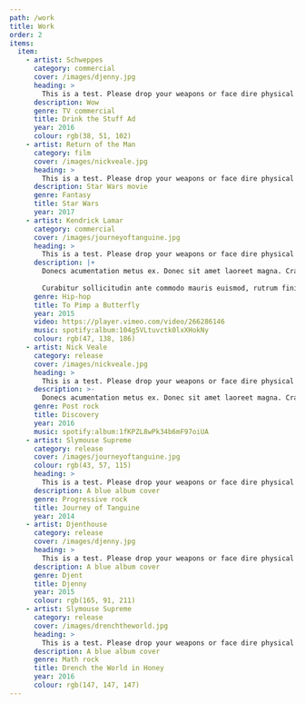 ```yaml
---
path: /work
title: Work
order: 2
items:
  item:
    - artist: Schweppes
      category: commercial
      cover: /images/djenny.jpg
      heading: >
        This is a test. Please drop your weapons or face dire physical consequences. I repeat, this is not a test of large flippant proportional parliamentary toads that are buoyant and cruel.
      description: Wow
      genre: TV commercial
      title: Drink the Stuff Ad
      year: 2016
      colour: rgb(38, 51, 102)
    - artist: Return of the Man
      category: film
      cover: /images/nickveale.jpg
      heading: >
        This is a test. Please drop your weapons or face dire physical consequences. I repeat, this is not a test of large flippant proportional parliamentary toads that are buoyant and cruel.
      description: Star Wars movie
      genre: Fantasy
      title: Star Wars
      year: 2017
    - artist: Kendrick Lamar
      category: commercial
      cover: /images/journeyoftanguine.jpg
      heading: >
        This is a test. Please drop your weapons or face dire physical consequences. I repeat, this is not a test of large flippant proportional parliamentary toads that are buoyant and cruel.
      description: |+
        Donecs acumentation metus ex. Donec sit amet laoreet magna. Cras porttitor non arcu a interdum. Ut venenatis dolor et scelerisque dignissim. Quisque non odio porttitor, finibus magna quis, viverra elit. Nulla felis purus, volutpat vel urna at, tempus auctor est. Vestibulum mauris augue, tristique quis semper quis, tincidunt vel neque. Curabitur quis varius nunc, ultricies finibus ex. Maecenas scelerisque ante eget rutrum viverra. Pellentesque ullamcorper risus nec hendrerit porta. 
 
        Curabitur sollicitudin ante commodo mauris euismod, rutrum finibus arcu egestas. Vestibulum maximus mollis tempor. Lorem ipsum dolor sit amet, consectetur adipiscing elit. Phasellus id mollis ligula. Nunc vitae neque felis. Quisque et commodo erat. Integer porta metus non leo vestibulum vulputate. Fusce nec feugiat ex. Maecenas mattis tempus commodo. Sed ullamcorper enim at finibus pellentesque. Sed magna sem, ullamcorper ac egestas vitae, eleifend tincidunt dolor. Vestibulum congue justo sit amet purus molestie ornare sodales eu turpis.
      genre: Hip-hop
      title: To Pimp a Butterfly
      year: 2015
      video: https://player.vimeo.com/video/266286146
      music: spotify:album:104g5VLtuvctk0lxXHokNy
      colour: rgb(47, 138, 186)
    - artist: Nick Veale
      category: release
      cover: /images/nickveale.jpg
      heading: >
        This is a test. Please drop your weapons or face dire physical consequences. I repeat, this is not a test of large flippant proportional parliamentary toads that are buoyant and cruel.
      description: >-
        Donecs acumentation metus ex. Donec sit amet laoreet magna. Cras porttitor non arcu a interdum. Ut venenatis dolor et scelerisque dignissim. Quisque non odio porttitor, finibus magna quis, viverra elit. Nulla felis purus, volutpat vel urna at, tempus auctor est. Vestibulum mauris augue, tristique quis semper quis, tincidunt vel neque. Curabitur quis varius nunc, ultricies finibus ex. Maecenas scelerisque ante eget rutrum viverra. Pellentesque ullamcorper risus nec hendrerit porta. 
      genre: Post rock
      title: Discovery
      year: 2016
      music: spotify:album:1fKPZL8wPk34b6mF97oiUA
    - artist: Slymouse Supreme
      category: release
      cover: /images/journeyoftanguine.jpg
      colour: rgb(43, 57, 115)
      heading: >
        This is a test. Please drop your weapons or face dire physical consequences. I repeat, this is not a test of large flippant proportional parliamentary toads that are buoyant and cruel.
      description: A blue album cover
      genre: Progressive rock
      title: Journey of Tanguine
      year: 2014
    - artist: Djenthouse
      category: release
      cover: /images/djenny.jpg
      heading: >
        This is a test. Please drop your weapons or face dire physical consequences. I repeat, this is not a test of large flippant proportional parliamentary toads that are buoyant and cruel.
      description: A blue album cover
      genre: Djent
      title: Djenny
      year: 2015
      colour: rgb(165, 91, 211)
    - artist: Slymouse Supreme
      category: release
      cover: /images/drenchtheworld.jpg
      heading: >
        This is a test. Please drop your weapons or face dire physical consequences. I repeat, this is not a test of large flippant proportional parliamentary toads that are buoyant and cruel.
      description: A blue album cover
      genre: Math rock
      title: Drench the World in Honey
      year: 2016
      colour: rgb(147, 147, 147)
---
```

